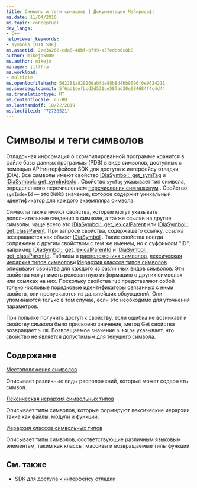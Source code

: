 ```yaml
---
title: Символы и теги символов | Документация Майкрософт
ms.date: 11/04/2016
ms.topic: conceptual
dev_langs:
- C++
helpviewer_keywords:
- symbols [DIA SDK]
ms.assetid: 2ee3a262-cda6-48bf-b799-a37edde6c8b8
author: mikejo5000
ms.author: mikejo
manager: jillfra
ms.workload:
- multiple
ms.openlocfilehash: 5d2281a82926dabfde88b8d4bb9096f0e9624211
ms.sourcegitcommit: 5f6ad1cefbcd3d531ce587ad30e684684f4c4d44
ms.translationtype: MT
ms.contentlocale: ru-RU
ms.lasthandoff: 10/22/2019
ms.locfileid: "72738521"
---
```

# <a name="symbols-and-symbol-tags"></a>Символы и теги символов
Отладочная информация о скомпилированной программе хранится в файле базы данных программы (PDB) в виде символов, доступных с помощью API-интерфейсов SDK для доступа к интерфейсу отладки (DIA). Все символы имеют свойство [IDiaSymbol:: get_symTag](../../debugger/debug-interface-access/idiasymbol-get-symtag.md) и [IDiaSymbol:: get_symIndexId](../../debugger/debug-interface-access/idiasymbol-get-symindexid.md) . Свойство `symTag` указывает тип символа, определенного перечислением [перечисления симтаженум](../../debugger/debug-interface-access/symtagenum.md) . Свойство `symIndexId` — это `DWORD` значение, которое содержит уникальный идентификатор для каждого экземпляра символа.

 Символы также имеют свойства, которые могут указывать дополнительные сведения о символе, а также ссылки на другие символы, чаще всего это [IDiaSymbol:: get_lexicalParent](../../debugger/debug-interface-access/idiasymbol-get-lexicalparent.md) или [IDiaSymbol:: get_classParent](../../debugger/debug-interface-access/idiasymbol-get-classparent.md). При запросе свойства, содержащего ссылку, ссылка возвращается как объект [IDiaSymbol](../../debugger/debug-interface-access/idiasymbol.md) . Такие свойства всегда сопряжены с другим свойством с тем же именем, но с суффиксом "ID", например [IDiaSymbol:: get_lexicalParentId](../../debugger/debug-interface-access/idiasymbol-get-lexicalparentid.md) и [IDiaSymbol:: get_classParentId](../../debugger/debug-interface-access/idiasymbol-get-classparentid.md). Таблицы в [расположениях символов](../../debugger/debug-interface-access/symbol-locations.md), [лексическая иерархия типов символов](../../debugger/debug-interface-access/lexical-hierarchy-of-symbol-types.md)и [Иерархия классов типов символов](../../debugger/debug-interface-access/class-hierarchy-of-symbol-types.md) описывают свойства для каждого из различных видов символов. Эти свойства могут иметь релевантную информацию о других символах или ссылках на них. Поскольку свойства `*Id` представляют собой только числовые порядковые идентификаторы связанных с ними свойств, они пропускаются из дальнейших обсуждений. Они упоминаются только в том случае, если это необходимо для уточнения параметров.

 При попытке получить доступ к свойству, если ошибка не возникает и свойству символа было присвоено значение, метод Get свойства возвращает `S_OK`. Возвращаемое значение `S_FALSE` указывает, что свойство не является допустимым для текущего символа.

## <a name="in-this-section"></a>Содержание

[Местоположения символов](../../debugger/debug-interface-access/symbol-locations.md)

Описывает различные виды расположений, которые может содержать символ.

[Лексическая иерархия символьных типов](../../debugger/debug-interface-access/lexical-hierarchy-of-symbol-types.md)

Описывает типы символов, которые формируют лексические иерархии, такие как файлы, модули и функции.

[Иерархия классов символьных типов](../../debugger/debug-interface-access/class-hierarchy-of-symbol-types.md)

Описывает типы символов, соответствующие различным языковым элементам, таким как классы, массивы и возвращаемые типы функций.

## <a name="see-also"></a>См. также

- [SDK для доступа к интерфейсу отладки](../../debugger/debug-interface-access/debug-interface-access-sdk.md)